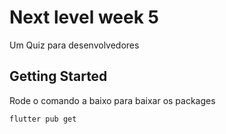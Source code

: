 # Next level week 5

Um Quiz para desenvolvedores

## Getting Started

Rode o comando a baixo para baixar os packages
```shell
flutter pub get
```
